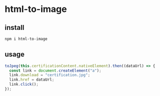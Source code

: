 # html-to-image

## install

```sh
npm i html-to-image
```

## usage

```ts
toJpeg(this.certificationContent.nativeElement).then((dataUrl) => {
  const link = document.createElement("a");
  link.download = "certification.jpg";
  link.href = dataUrl;
  link.click();
});
```
